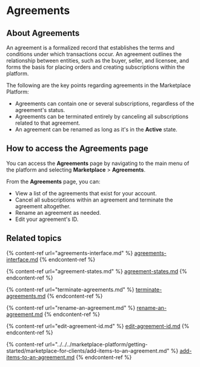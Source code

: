 # Agreements

## About Agreements

An agreement is a formalized record that establishes the terms and conditions under which transactions occur. An agreement outlines the relationship between entities, such as the buyer, seller, and licensee, and forms the basis for placing orders and creating subscriptions within the platform.

The following are the key points regarding agreements in the Marketplace Platform:

* Agreements can contain one or several subscriptions, regardless of the agreement's status.
* Agreements can be terminated entirely by canceling all subscriptions related to that agreement.
* An agreement can be renamed as long as it's in the **Active** state.&#x20;

## How to access the Agreements page

You can access the **Agreements** page by navigating to the main menu of the platform and selecting **Marketplace** > **Agreements**.&#x20;

From the **Agreements** page, you can:

* View a list of the agreements that exist for your account. &#x20;
* Cancel all subscriptions within an agreement and terminate the agreement altogether.
* Rename an agreement as needed.
* Edit your agreement's ID.

## Related topics

{% content-ref url="agreements-interface.md" %}
[agreements-interface.md](agreements-interface.md)
{% endcontent-ref %}

{% content-ref url="agreement-states.md" %}
[agreement-states.md](agreement-states.md)
{% endcontent-ref %}

{% content-ref url="terminate-agreements.md" %}
[terminate-agreements.md](terminate-agreements.md)
{% endcontent-ref %}

{% content-ref url="rename-an-agreement.md" %}
[rename-an-agreement.md](rename-an-agreement.md)
{% endcontent-ref %}

{% content-ref url="edit-agreement-id.md" %}
[edit-agreement-id.md](edit-agreement-id.md)
{% endcontent-ref %}

{% content-ref url="../../../marketplace-platform/getting-started/marketplace-for-clients/add-items-to-an-agreement.md" %}
[add-items-to-an-agreement.md](../../../marketplace-platform/getting-started/marketplace-for-clients/add-items-to-an-agreement.md)
{% endcontent-ref %}
